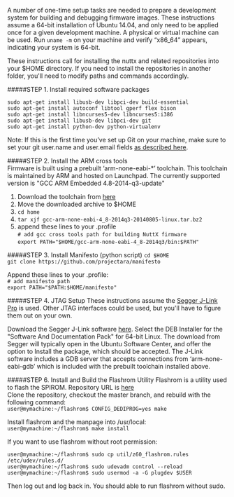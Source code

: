 A number of one-time setup tasks are needed to prepare a development system for building and debugging firmware images. These instructions assume a 64-bit installation of Ubuntu 14.04, and only need to be applied once for a given development machine. A  physical or virtual machine can be used. Run `uname -m` on your machine and verify “x86_64” appears, indicating your system is 64-bit. 

These instructions call for installing the nuttx and related repositories into your $HOME 
directory. If you need to install the repositories in another folder, you'll need to modify 
paths and commands accordingly.

#####STEP 1. Install required software packages  
```
sudo apt-get install libusb-dev libpci-dev build-essential 
sudo apt-get install autoconf libtool gperf flex bison
sudo apt-get install libncurses5-dev libncurses5:i386
sudo apt-get install libusb-dev libpci-dev git
sudo apt-get install python-dev python-virtualenv
```
Note: If this is the first time you’ve set up Git on your machine, make sure
to set your git user.name and user.email fields [as described
here](http://git-scm.com/book/en/v2/Getting-Started-First-Time-Git-Setup).  

#####STEP 2. Install the ARM cross tools  
Firmware is built using a prebuilt ‘arm-none-eabi-*’ toolchain. This toolchain is maintained by ARM and hosted on Launchpad.  The currently supported version is "GCC ARM Embedded 4.8-2014-q3-update"  
1. Download the toolchain from [here](https://launchpad.net/gcc-arm-embedded/4.8/4.8-2014-q3-update/+download/gcc-arm-none-eabi-4_8-2014q3-20140805-linux.tar.bz2)  
2. Move the downloaded archive to $HOME  
3. `cd home`  
4. `tar xjf gcc-arm-none-eabi-4_8-2014q3-20140805-linux.tar.bz2`  
5. append these lines to your .profile   
`# add gcc cross tools path for building NuttX firmware`  
`export PATH="$HOME/gcc-arm-none-eabi-4_8-2014q3/bin:$PATH"`  


#####STEP 3. Install Manifesto (python script)
`cd $HOME`  
`git clone https://github.com/projectara/manifesto`  

Append these lines to your .profile:  
`# add manifesto path`  
`export PATH="$PATH:$HOME/manifesto"`  


#####STEP 4. JTAG Setup
These instructions assume the [Segger J-Link Pro](http://www.segger.com/jlink-pro.html) is used. Other JTAG interfaces could be used, but you'll have to figure them out on your own. 

Download the Segger J-Link software [here](http://www.segger.com/jlink-software.html). Select the DEB Installer for the "Software And Documentation Pack" for 64-bit Linux.  The download from Segger will typically open in the Ubuntu Software Center, and offer the option to Install the package, which should be accepted.  The J-Link software includes a GDB server that accepts connections from ‘arm-none-eabi-gdb’ which is included with the prebuilt toolchain installed above.  


#####STEP 6. Install and Build the Flashrom Utility 
Flashrom is a utility used to flash the SPIROM.
Repository URL is [here](General-Information#flashrom-spi-rom-programming-tool)   
Clone the repository, checkout the master branch, and rebuild with the following command:  
`user@mymachine:~/flashrom$ CONFIG_DEDIPROG=yes make`

Install flashrom and the manpage into /usr/local:  
`user@mymachine:~/flashrom$ make install`

If you want to use flashrom without root permission:
```
user@mymachine:~/flashrom$ sudo cp util/z60_flashrom.rules /etc/udev/rules.d/
user@mymachine:~/flashrom$ sudo udevadm control --reload
user@mymachine:~/flashrom$ sudo usermod -a -G plugdev $USER
```

Then log out and log back in. You should able to run flashrom without sudo.


